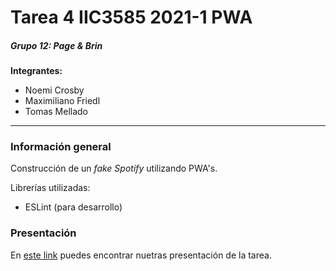 # Tarea 4 IIC3585 2021-1 PWA

##### Grupo 12: Page & Brin

**Integrantes:**

- Noemi Crosby
- Maximiliano Friedl
- Tomas Mellado

---

### Información general

Construcción de un *fake Spotify* utilizando PWA's.

Librerías utilizadas:

- ESLint (para desarrollo)

### Presentación

En [este link]() puedes encontrar nuetras presentación de la tarea.